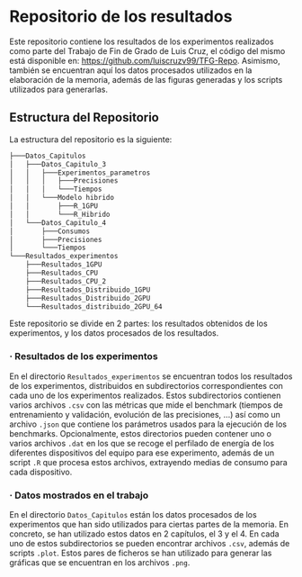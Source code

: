 # Repositorio de los resultados

Este repositorio contiene los resultados de los experimentos realizados como parte del Trabajo de Fin de Grado de Luis Cruz, el código del mismo está disponible en: https://github.com/luiscruzv99/TFG-Repo. Asimismo, también se encuentran aquí los datos procesados utilizados en la elaboración de la memoria, además de las figuras generadas y los scripts utilizados para generarlas.

## Estructura del Repositorio

La estructura del repositorio es la siguiente:

```powershell
├───Datos_Capitulos
│   ├───Datos_Capitulo_3
│   │   ├───Experimentos_parametros
│   │   │   ├───Precisiones
│   │   │   └───Tiempos
│   │   └───Modelo hibrido
│   │       ├───R_1GPU
│   │       └───R_Hibrido
│   └───Datos_Capitulo_4
│       ├───Consumos
│       ├───Precisiones
│       └───Tiempos
└───Resultados_experimentos
    ├───Resultados_1GPU
    ├───Resultados_CPU
    ├───Resultados_CPU_2
    ├───Resultados_Distribuido_1GPU
    ├───Resultados_Distribuido_2GPU
    └───Resultados_distribuido_2GPU_64
```

Este repositorio se divide en 2 partes: los resultados obtenidos de los experimentos, y los datos procesados de los resultados.

### · Resultados de los experimentos

En el directorio `Resultados_experimentos` se encuentran todos los resultados de los experimentos, distribuidos en subdirectorios correspondientes con cada uno de los experimentos realizados. Estos subdirectorios contienen varios archivos `.csv` con las métricas que mide el benchmark (tiempos de entrenamiento y validación, evolución de las precisiones, ...) así como un archivo `.json` que contiene los parámetros usados para la ejecución de los benchmarks. Opcionalmente, estos directorios pueden contener uno o varios archivos `.dat` en los que se recoge el perfilado de energía de los diferentes dispositivos del equipo para ese experimento, además de un script `.R` que procesa estos archivos, extrayendo medias de consumo para cada dispositivo.

### · Datos mostrados en el trabajo

En el directorio `Datos_Capitulos` están los datos procesados de los experimentos que han sido utilizados para ciertas partes de la memoria. En concreto, se han utilizado estos datos en 2 capítulos, el 3 y el 4. En cada uno de estos subdirectorios se pueden encontrar archivos `.csv`, además de scripts `.plot`. Estos pares de ficheros se han utilizado para generar las gráficas que se encuentran en los archivos `.png`.

